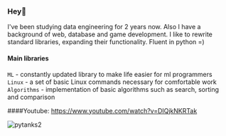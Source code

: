 ### Hey🤟

I've been studying data engineering for 2 years now. Also I have a background of web, database and game development. I like to rewrite standard libraries, expanding their functionality. Fluent in python =)   


#### Main libraries

`ML` - constantly updated library to make life easier for ml programmers   
`Linux` - a set of basic Linux commands necessary for comfortable work   
`Algorithms` - implementation of basic algorithms such as search, sorting and comparison    


####Youtube: https://www.youtube.com/watch?v=DIQjkNKRTak  
  
![pytanks2](https://user-images.githubusercontent.com/83712099/176535831-dbf946fd-249e-4d1b-a1f1-b33648814867.png)
